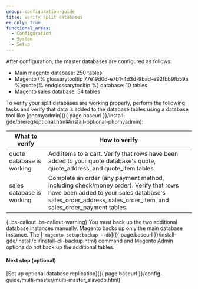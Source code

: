 ```yaml
---
group: configuration-guide
title: Verify split databases
ee_only: True
functional_areas:
  - Configuration
  - System
  - Setup
---
```


After configuration, the master databases are configured as follows:

*	Main magento database: 250 tables
*	Magento {% glossarytooltip 77e19d0d-e7b1-4d3d-9bad-e92fbb9fb59a %}quote{% endglossarytooltip %} database: 10 tables
*	Magento sales database: 54 tables

To verify your split databases are working properly, perform the following tasks and verify that data is added to the database tables using a database tool like [phpmyadmin]({{ page.baseurl }}/install-gde/prereq/optional.html#install-optional-phpmyadmin):

|What to verify|How to verify|
|--- |--- |
|quote database is working|Add items to a cart. Verify that rows have been added to your quote database's quote, quote_address, and quote_item tables.|
|sales database is working|Complete an order (any payment method, including check/money order). Verify that rows have been added to your sales database's sales_order_address, sales_order_item, and sales_order_payment tables.|


{:.bs-callout .bs-callout-warning}
You must back up the two additional database instances manually. Magento backs up only the main database instance. The [<code>'magento setup:backup --db</code>]({{ page.baseurl }}/install-gde/install/cli/install-cli-backup.html) command and Magento Admin options do not back up the additional tables.

#### Next step (optional)

[Set up optional database replication]({{ page.baseurl }}/config-guide/multi-master/multi-master_slavedb.html)
